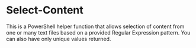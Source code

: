 # Select-Content
This is a PowerShell helper function that allows selection of content from one or many text files based on a provided Regular Expression pattern. You can also have only unique values returned.

